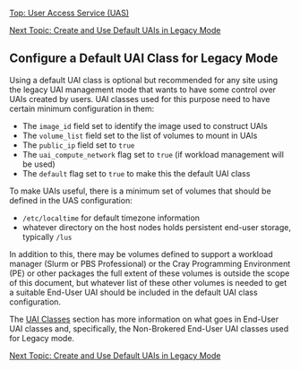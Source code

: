 [Top: User Access Service (UAS)](User_Access_Service_UAS.md)

[Next Topic: Create and Use Default UAIs in Legacy Mode](Create_and_Use_Default_UAIs_in_Legacy_Mode.md)

## Configure a Default UAI Class for Legacy Mode

Using a default UAI class is optional but recommended for any site using the legacy UAI management mode that wants to have some control over UAIs created by users. UAI classes used for this purpose need to have certain minimum configuration in them:

* The `image_id` field set to identify the image used to construct UAIs
* The `volume_list` field set to the list of volumes to mount in UAIs
* The `public_ip` field set to `true`
* The `uai_compute_network` flag set to `true` (if workload management will be used)
* The `default` flag set to `true` to make this the default UAI class

To make UAIs useful, there is a minimum set of volumes that should be defined in the UAS configuration:

* `/etc/localtime` for default timezone information
* whatever directory on the host nodes holds persistent end-user storage, typically `/lus`

In addition to this, there may be volumes defined to support a workload manager (Slurm or PBS Professional) or the Cray Programming Environment (PE) or other packages the full extent of these volumes is outside the scope of this document, but whatever list of these other volumes is needed to get a suitable End-User UAI should be included in the default UAI class configuration.

The [UAI Classes](UAI_Classes.md)  section has more information on what goes in End-User UAI classes and, specifically, the Non-Brokered End-User UAI classes used for Legacy mode.

[Next Topic: Create and Use Default UAIs in Legacy Mode](Create_and_Use_Default_UAIs_in_Legacy_Mode.md)
